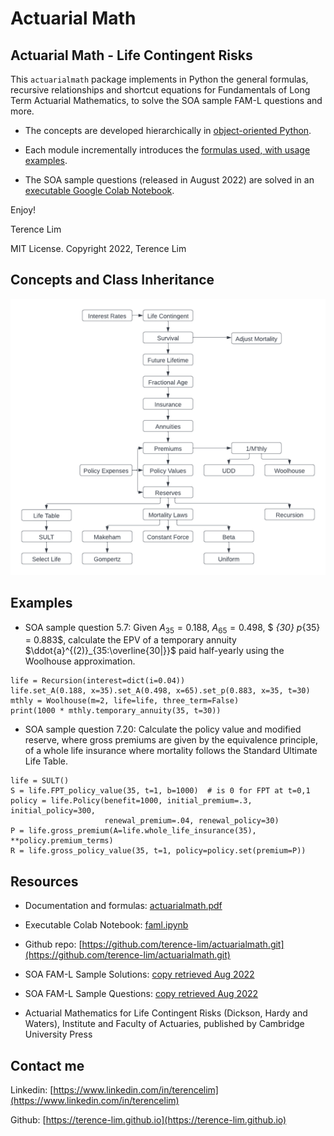 # Actuarial Math

## Actuarial Math - Life Contingent Risks

This `actuarialmath` package implements in Python the general
formulas, recursive relationships and shortcut equations for
Fundamentals of Long Term Actuarial Mathematics, to solve the SOA
sample FAM-L questions and more.

- The concepts are developed hierarchically in [object-oriented Python](https://github.com/terence-lim/actuarialmath.git).

- Each module incrementally introduces the [formulas used, with usage examples](https://terence-lim.github.io/notes/actuarialmath.pdf).

- The SOA sample questions (released in August 2022) are solved in an
[executable Google Colab Notebook](https://colab.research.google.com/drive/1qguTCMQSk0m273IHApXA7IpUJwSoKEb-?usp=sharing).

Enjoy!

Terence Lim

MIT License. Copyright 2022, Terence Lim

## Concepts and Class Inheritance

![actuarialmath](FAM-L.png)

## Examples

- SOA sample question 5.7: Given $A_{35} = 0.188$, $A_{65} = 0.498$, $ _{30} p_{35} = 0.883$, calculate the EPV of a temporary annuity $\ddot{a}^{(2)}_{35:\overline{30|}}$ paid half-yearly using the Woolhouse approximation.

```
life = Recursion(interest=dict(i=0.04))
life.set_A(0.188, x=35).set_A(0.498, x=65).set_p(0.883, x=35, t=30)
mthly = Woolhouse(m=2, life=life, three_term=False)
print(1000 * mthly.temporary_annuity(35, t=30))
```

- SOA sample question 7.20: Calculate the policy value and
  modified reserve, where gross premiums are given by the 
  equivalence principle, of a whole life insurance where 
  mortality follows the Standard Ultimate Life Table.

```
life = SULT()
S = life.FPT_policy_value(35, t=1, b=1000)  # is 0 for FPT at t=0,1
policy = life.Policy(benefit=1000, initial_premium=.3, initial_policy=300,
                     renewal_premium=.04, renewal_policy=30)
P = life.gross_premium(A=life.whole_life_insurance(35), **policy.premium_terms)
R = life.gross_policy_value(35, t=1, policy=policy.set(premium=P))
```

## Resources

- Documentation and formulas: [actuarialmath.pdf](https://terence-lim.github.io/notes/actuarialmath.pdf)

- Executable Colab Notebook: [faml.ipynb](https://colab.research.google.com/drive/1qguTCMQSk0m273IHApXA7IpUJwSoKEb-?usp=sharing)

- Github repo: [https://github.com/terence-lim/actuarialmath.git](https://github.com/terence-lim/actuarialmath.git)

- SOA FAM-L Sample Solutions: [copy retrieved Aug 2022](https://terence-lim.github.io/notes/2022-10-exam-fam-l-sol.pdf)

- SOA FAM-L Sample Questions: [copy retrieved Aug 2022](https://terence-lim.github.io/notes/2022-10-exam-fam-l-quest.pdf)

- Actuarial Mathematics for Life Contingent Risks (Dickson, Hardy and Waters), Institute and Faculty of Actuaries, published by Cambridge University Press

## Contact me

Linkedin: [https://www.linkedin.com/in/terencelim](https://www.linkedin.com/in/terencelim)

Github: [https://terence-lim.github.io](https://terence-lim.github.io)


